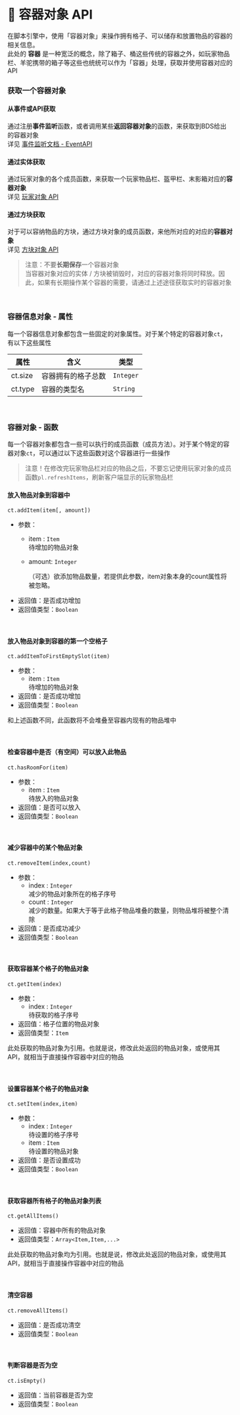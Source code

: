 # 👜 容器对象 API

在脚本引擎中，使用「容器对象」来操作拥有格子、可以储存和放置物品的容器的相关信息。  
此处的 **容器** 是一种宽泛的概念，除了箱子、桶这些传统的容器之外，如玩家物品栏、羊驼携带的箱子等这些也统统可以作为「容器」处理，获取并使用容器对应的API

### 获取一个容器对象

#### 从事件或API获取

通过注册**事件监听**函数，或者调用某些**返回容器对象**的函数，来获取到BDS给出的容器对象    
详见 [事件监听文档 - EventAPI](LLSEPluginDevelopment/EventAPI/Listen.md)      

#### 通过实体获取

通过玩家对象的各个成员函数，来获取一个玩家物品栏、盔甲栏、末影箱对应的**容器对象**    
详见 [玩家对象 API](LLSEPluginDevelopment/GameAPI/Player.md)      

#### 通过方块获取

对于可以容纳物品的方块，通过方块对象的成员函数，来他所对应的对应的**容器对象**    
详见 [方块对象 API](LLSEPluginDevelopment/GameAPI/Block.md)      

>  注意：不要**长期保存**一个容器对象  
> 当容器对象对应的实体 / 方块被销毁时，对应的容器对象将同时释放。因此，如果有长期操作某个容器的需要，请通过上述途径获取实时的容器对象

<br>

### 容器信息对象 - 属性

每一个容器信息对象都包含一些固定的对象属性。对于某个特定的容器对象`ct`，有以下这些属性

| 属性    | 含义               | 类型      |
| ------- | ------------------ | --------- |
| ct.size | 容器拥有的格子总数 | `Integer` |
| ct.type | 容器的类型名       | `String`  |

<br>

### 容器对象 - 函数

每一个容器对象都包含一些可以执行的成员函数（成员方法）。对于某个特定的容器对象`ct`，可以通过以下这些函数对这个容器进行一些操作

> 注意！在修改完玩家物品栏对应的物品之后，不要忘记使用玩家对象的成员函数`pl.refreshItems`，刷新客户端显示的玩家物品栏

#### 放入物品对象到容器中  

`ct.addItem(item[, amount])`  

- 参数：
  - item : `Item`  
    待增加的物品对象
    
  - amount: `Integer`
  
    （可选）欲添加物品数量，若提供此参数，item对象本身的count属性将被忽略。
- 返回值：是否成功增加
- 返回值类型：`Boolean`

<br>

#### 放入物品对象到容器的第一个空格子

`ct.addItemToFirstEmptySlot(item)`  

- 参数：
  - item : `Item`  
    待增加的物品对象
- 返回值：是否成功增加
- 返回值类型：`Boolean`

和上述函数不同，此函数将不会堆叠至容器内现有的物品堆中

<br>

#### 检查容器中是否（有空间）可以放入此物品 

`ct.hasRoomFor(item)`  

- 参数：
  - item : `Item`  
    待放入的物品对象
- 返回值：是否可以放入
- 返回值类型：`Boolean`

<br>

#### 减少容器中的某个物品对象

`ct.removeItem(index,count)`  

- 参数：
  - index : `Integer`  
    减少的物品对象所在的格子序号
  - count : `Integer`  
    减少的数量。如果大于等于此格子物品堆叠的数量，则物品堆将被整个清除
- 返回值：是否成功减少
- 返回值类型：`Boolean`

<br>

#### 获取容器某个格子的物品对象

`ct.getItem(index)`  

- 参数：
  - index : `Integer`  
    待获取的格子序号
- 返回值：格子位置的物品对象
- 返回值类型：`Item`

此处获取的物品对象为引用。也就是说，修改此处返回的物品对象，或使用其API，就相当于直接操作容器中对应的物品

<br>

#### 设置容器某个格子的物品对象

`ct.setItem(index,item)`  

- 参数：
  - index : `Integer`  
    待设置的格子序号
  - item : `Item`  
    待设置的物品对象
- 返回值：是否设置成功
- 返回值类型：`Boolean`

<br>

#### 获取容器所有格子的物品对象列表

`ct.getAllItems()`  

- 返回值：容器中所有的物品对象
- 返回值类型：`Array<Item,Item,...>`

此处获取的物品对象均为引用。也就是说，修改此处返回的物品对象，或使用其API，就相当于直接操作容器中对应的物品

<br>

#### 清空容器

`ct.removeAllItems()`  

- 返回值：是否成功清空
- 返回值类型：`Boolean`

<br>

#### 判断容器是否为空

`ct.isEmpty()`  

- 返回值：当前容器是否为空
- 返回值类型：`Boolean`
